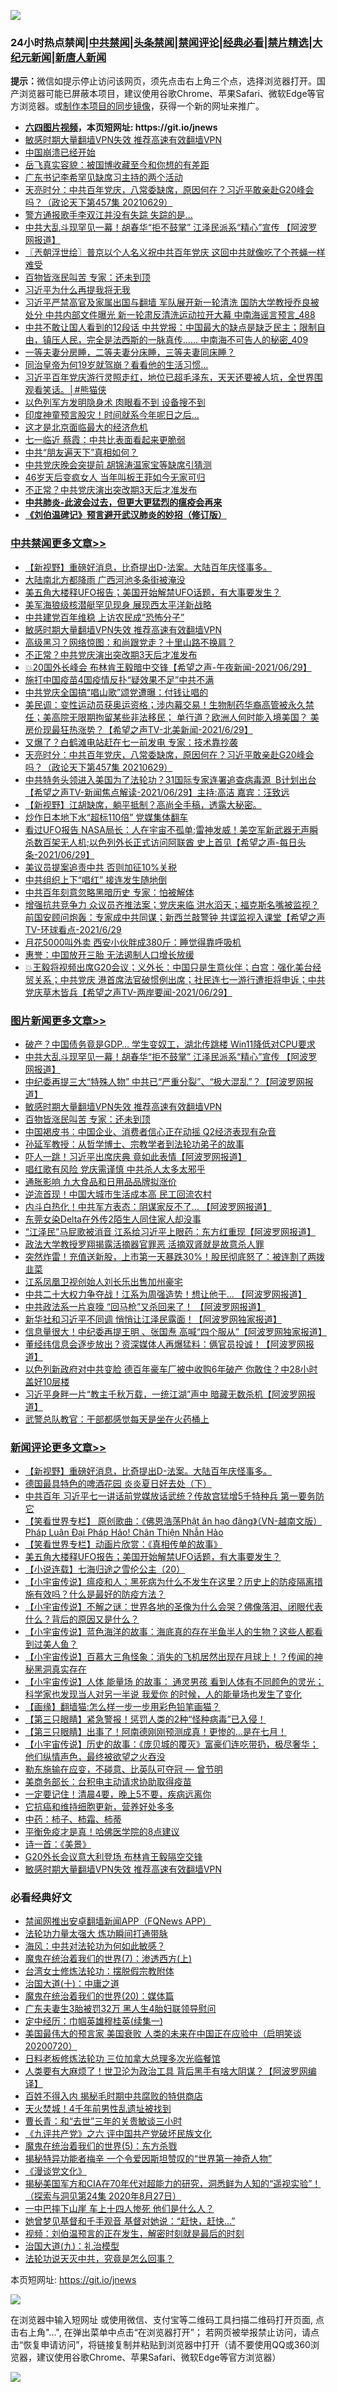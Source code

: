 ![](https://raw.githubusercontent.com/fqnews/bnews/master/64photo/fqnews-qr.jpg)

<div id="tt">
<h3>24小时热点禁闻|<a href="#%E4%B8%AD%E5%85%B1%E7%A6%81%E9%97%BB%E6%9B%B4%E5%A4%9A%E6%96%87%E7%AB%A0">中共禁闻</a>|<a href="#%E5%9B%BE%E7%89%87%E6%96%B0%E9%97%BB%E6%9B%B4%E5%A4%9A%E6%96%87%E7%AB%A0">头条禁闻</a>|<a href="#%E6%96%B0%E9%97%BB%E8%AF%84%E8%AE%BA%E6%9B%B4%E5%A4%9A%E6%96%87%E7%AB%A0">禁闻评论|<a href="#%E5%BF%85%E7%9C%8B%E7%BB%8F%E5%85%B8%E5%A5%BD%E6%96%87">经典必看|<a href="/video.md#%E7%A6%81%E7%89%87%E7%B2%BE%E9%80%89">禁片精选</a>|<a href="https://github.com/fqnews/djy/blob/master/gb/nf1351518.md#1">大纪元新闻</a>|<a href="https://github.com/fqnews/ntdtv/blob/master/gb/prog204.md#1">新唐人新闻</a></h3>
<div><b>提示：</b>微信如提示停止访问该网页，须先点击右上角三个点，选择浏览器打开。国产浏览器可能已屏蔽本项目，建议使用谷歌Chrome、苹果Safari、微软Edge等官方浏览器。或<a href="https://github.com/fqnews/bnews/blob/master/%E5%88%B6%E4%BD%9Cgit%E7%A6%81%E9%97%BB%E9%95%9C%E5%83%8F.md">制作本项目的同步镜像</a>，获得一个新的网址来推广。</div>
<ul>
<li><b><a href="http://d1.bdrive.tk/64.mp4" target="_blank">六四图片视频</a>，本页短网址: https://git.io/jnews</b></li>
<li><a href="/comments/20210630/1485911.md">敏感时期大量翻墙VPN失效 推荐高速有效翻墙VPN</a></li>
<li><a href="/ssgc/20210629/1576880.md">中国崩溃已经开始</a></li>
<li><a href="/cnnews/20210630/1577155.md">岳飞真实容貌：被国博收藏至今和你想的有差距</a></li>
<li><a href="/cbnews/20210629/1576974.md">广东书记李希罕见缺席习主持的两个活动</a></li>
<li><a href="/cbnews/20210630/1577250.md">天亮时分：中共百年党庆，八常委缺席，原因何在？习近平敢亲赴G20峰会吗？（政论天下第457集 20210629）</a></li>
<li><a href="/cbnews/20210629/1576900.md">警方通报歌手李双江并没有失踪 失踪的是…</a></li>
<li><a href="/topimagenews/20210630/1577446.md">中共大乱斗现罕见一幕！胡春华“拒不鼓掌” 江泽民派系“精心”宣传 【阿波罗网报道】</a></li>
<li><a href="/ssgc/20210630/1577274.md">〖兲朝浮世绘〗普京以个人名义祝中共百年党庆 这回中共就像吃了个苍蝇一样难受</a></li>
<li><a href="/topimagenews/20210630/1577019.md">百物皆涨民叫苦 专家：还未到顶</a></li>
<li><a href="/headline/20210630/1577160.md">习近平为什么再提我将无我</a></li>
<li><a href="/comments/20210630/1577335.md">习近平严禁高官及家属出国与翻墙 军队展开新一轮清洗 国防大学教授乔良被处分 中共内部文件曝光 新一轮肃反清洗运动拉开大幕 中南海谣言预言_488</a></li>
<li><a href="/comments/20210630/1577298.md">中共不敢让国人看到的12段话 中共党报：中国最大的缺点是缺乏民主；限制自由，镇压人民，完全是法西斯的一脉真传…… 中南海不可告人的秘密_409</a></li>
<li><a href="/funmedia/20210630/1577281.md">一等夫妻分房睡，二等夫妻分床睡，三等夫妻同床睡？</a></li>
<li><a href="/lifebaike/20210629/1576905.md">同治皇帝为何19岁就驾崩？看看他的生活习惯…</a></li>
<li><a href="/comments/20210630/1577295.md">习近平百年党庆游行灵照走红，地位已超毛泽东，天天还要被人坑，全世界围观看笑话。│#熊猫侠</a></li>
<li><a href="/cnnews/20210630/1577116.md">以色列军方发明隐身术 肉眼看不到 设备搜不到</a></li>
<li><a href="/cnnews/20210630/1577022.md">印度神童预言股灾！时间就系今年呢日之后…</a></li>
<li><a href="/finance/20210630/1577226.md">这才是北京面临最大的经济危机</a></li>
<li><a href="/cnnews/20210630/1577128.md">七一临近 蔡霞：中共比表面看起来更脆弱</a></li>
<li><a href="/ssgc/20210629/1576879.md">中共“朋友遍天下”真相如何？</a></li>
<li><a href="/comments/20210629/1577000.md">中共党庆晚会突提前 胡锦涛温家宝等缺席引猜测</a></li>
<li><a href="/yule/20210630/1577322.md">46岁天后变疯女人 当年叫板王菲如今无家可归</a></li>
<li><a href="/cbnews/20210630/1577352.md">不正常？中共党庆演出突改期3天后才准发布</a></li>
<li><b><a href="/comments/20200211/1275071.md" target="_blank">中共肺炎-此波会过去，但更大更猛烈的瘟疫会再来</a></b></li>
<li><b><a href="/comments/20200207/1272816.md" target="_blank">《刘伯温碑记》预言避开武汉肺炎的妙招（修订版）</a></b></li>
</ul>
</div>

<div class="catlist">
<h3><a href="/cbnews/" target="_blank">中共禁闻</a><span><a href="/cbnews/" target="_blank" rel="nofollow">更多文章>></a></span></h3>
<ul>
<li><a href="/comments/20210630/1577540.md" target="_blank">【新视野】重磅好消息，比奇提出D-法案。大陆百年庆怪事多。</a></li>
<li><a href="/cbnews/20210630/1577518.md" target="_blank">大陆南北方都降雨 广西河池多条街被淹没</a></li>
<li><a href="/comments/20210630/1577516.md" target="_blank">美五角大楼释UFO报告；美国开始解禁UFO话题，有大事要发生？</a></li>
<li><a href="/cbnews/20210630/1577494.md" target="_blank">美军海狼级核潜艇罕见现身 展现西太平洋新战略</a></li>
<li><a href="/cbnews/20210630/1577458.md" target="_blank">中共建党百年维稳 上访农民成“恐怖分子”</a></li>
<li><a href="/comments/20210630/1485911.md" target="_blank">敏感时期大量翻墙VPN失效 推荐高速有效翻墙VPN</a></li>
<li><a href="/cbnews/20210630/1577363.md" target="_blank">高级黑习？网络惊图：和尚跟党走？十里山路不换肩？</a></li>
<li><a href="/cbnews/20210630/1577352.md" target="_blank">不正常？中共党庆演出突改期3天后才准发布</a></li>
<li><a href="/comments/20210630/1577347.md" target="_blank">💥20国外长峰会 布林肯王毅暗中交锋【希望之声-午夜新闻-2021/06/29】</a></li>
<li><a href="/cbnews/20210630/1577338.md" target="_blank">施打中国疫苗4国疫情反扑“疑效果不足”中共不满</a></li>
<li><a href="/cbnews/20210630/1577315.md" target="_blank">中共党庆全国搞“唱山歌”颂党遭曝：付钱让唱的</a></li>
<li><a href="/comments/20210630/1577299.md" target="_blank">美民调：变性运动员获奥运资格；涉内幕交易！生物制药华裔高管被永久禁任；美高院无限期拘留某些非法移民； 单行道？欧洲人何时能入境美国？ 美房价现最狂热涨势？【希望之声TV-北美新闻-2021/6/29】</a></li>
<li><a href="/cbnews/20210630/1577278.md" target="_blank">又爆了？白鹤滩电站赶在七一前发电 专家：技术靠抄袭</a></li>
<li><a href="/cbnews/20210630/1577250.md" target="_blank">天亮时分：中共百年党庆，八常委缺席，原因何在？习近平敢亲赴G20峰会吗？（政论天下第457集 20210629）</a></li>
<li><a href="/comments/20210630/1577196.md" target="_blank">中共特务头领进入美国为了法轮功？31国际专家连署追查病毒源  B计划出台【希望之声TV-新闻焦点解读-2021/06/29】主持:高洁  嘉宾：汪致远</a></li>
<li><a href="/comments/20210630/1577193.md" target="_blank">【新视野】江胡缺席，躺平抵制？高尚全手稿，透露大秘密。</a></li>
<li><a href="/cbnews/20210630/1577192.md" target="_blank">炒作日本地下水“超标110倍” 党媒集体翻车</a></li>
<li><a href="/comments/20210630/1577180.md" target="_blank">看过UFO报告 NASA局长：人在宇宙不孤单;雷神发威！美空军新武器无声瞬杀数百架无人机;以色列外长正式访问阿联酋 史上首见【希望之声-每日头条-2021/06/29】</a></li>
<li><a href="/cbnews/20210630/1577139.md" target="_blank">美议员提案追责中共 否则加征10%关税</a></li>
<li><a href="/cbnews/20210630/1577138.md" target="_blank">中共组织上下“唱红” 接连发生随地倒</a></li>
<li><a href="/cbnews/20210630/1577126.md" target="_blank">中共百年刻意忽略黑暗历史 专家：怕被解体</a></li>
<li><a href="/comments/20210630/1577063.md" target="_blank">增强抗共竞争力 众议员齐推法案；党庆来临 洪水滔天；福克斯名嘴被监视？前国安顾问炮轰：专家成中共同谋；新西兰敲警钟 共谍监视入课堂【希望之声TV-环球看点-2021/6/29</a></li>
<li><a href="/cbnews/20210630/1577053.md" target="_blank">月花5000叫外卖 西安小伙胖成380斤：睡觉得靠呼吸机</a></li>
<li><a href="/cbnews/20210630/1577052.md" target="_blank">惠誉：中国放开三胎 无法遏制人口增长放缓</a></li>
<li><a href="/comments/20210630/1577030.md" target="_blank">💥王毅将视频出席G20会议；义外长：中国只是生意伙伴；白宫：强化美台经贸关系；中共党庆 港首席法官破惯例出席；社民连七一游行遭拒将申诉；中共党庆草木皆兵【希望之声TV-两岸要闻-2021/06/29】</a></li>

</ul>
</div>
<div class="catlist">
<h3><a href="/topimagenews/" target="_blank">图片新闻</a><span><a href="/topimagenews/" target="_blank" rel="nofollow">更多文章>></a></span></h3>
<ul>
<li><a href="/topimagenews/20210630/1577541.md" target="_blank">破产？中国债务竟是GDP&#8230; 学生变奴工，湖北传跳楼 Win11降低对CPU要求</a></li>
<li><a href="/topimagenews/20210630/1577446.md" target="_blank">中共大乱斗现罕见一幕！胡春华“拒不鼓掌” 江泽民派系“精心”宣传 【阿波罗网报道】</a></li>
<li><a href="/topimagenews/20210630/1577424.md" target="_blank">中纪委再提三大“特殊人物” 中共已“严重分裂”、“极大混乱”？【阿波罗网报道】</a></li>
<li><a href="/comments/20210630/1485911.md" target="_blank">敏感时期大量翻墙VPN失效 推荐高速有效翻墙VPN</a></li>
<li><a href="/topimagenews/20210630/1577019.md" target="_blank">百物皆涨民叫苦 专家：还未到顶</a></li>
<li><a href="/topimagenews/20210629/1576940.md" target="_blank">中国褐皮书：中国企业、消费者信心正在动摇 Q2经济表现有杂音</a></li>
<li><a href="/comments/20210629/1576797.md" target="_blank">孙延军教授：从哲学博士、宗教学者到法轮功弟子的故事</a></li>
<li><a href="/topimagenews/20210629/1576671.md" target="_blank">吓人一跳！习近平出席庆典 竟如此表情【阿波罗网报道】</a></li>
<li><a href="/topimagenews/20210629/1576670.md" target="_blank">唱红歌有风险 党庆需谨慎 中共杀人太多太邪乎</a></li>
<li><a href="/topimagenews/20210629/1576356.md" target="_blank">通胀影响 九大食品和日用品品牌拟涨价</a></li>
<li><a href="/topimagenews/20210628/1576216.md" target="_blank">逆流首现！中国大城市生活成本高 民工回流农村</a></li>
<li><a href="/topimagenews/20210628/1575968.md" target="_blank">内斗白热化！中共军方表态：阴谋家反不了&#8230; 【阿波罗网报道】</a></li>
<li><a href="/topimagenews/20210628/1575844.md" target="_blank">东莞女染Delta在外传2陌生人同住家人却没事</a></li>
<li><a href="/topimagenews/20210627/1575468.md" target="_blank">“江泽民”马屁歌被消音 江系给习近平上眼药：东方红重现【阿波罗网报道】</a></li>
<li><a href="/topimagenews/20210627/1575454.md" target="_blank">政法大学教授罗翔揭露活摘器官罪恶 活摘双肾就是故意杀人罪</a></li>
<li><a href="/topimagenews/20210627/1575428.md" target="_blank">突然炸雷！充值送新股，上市第一天暴跌30%！股民彻底怒了：被连割了两拨韭菜</a></li>
<li><a href="/topimagenews/20210627/1575184.md" target="_blank">江系凤凰卫视创始人刘长乐出售加州豪宅</a></li>
<li><a href="/topimagenews/20210626/1574894.md" target="_blank">中共二十大权力争夺战！江系为周强造势！想让他干&#8230; 【阿波罗网报道】</a></li>
<li><a href="/topimagenews/20210626/1574848.md" target="_blank">中共政法系一片哀嚎 “回马枪”又杀回来了！ 【阿波罗网报道】</a></li>
<li><a href="/topimagenews/20210625/1574189.md" target="_blank">新华社和习近平不同调 悄悄让江泽民露面！【阿波罗网独家报道】</a></li>
<li><a href="/topimagenews/20210625/1574140.md" target="_blank">信息量很大！中纪委再提王明 、张国焘 高喊“四个服从”【阿波罗网独家报道】</a></li>
<li><a href="/topimagenews/20210625/1574040.md" target="_blank">董经纬信息会逐步放出？资深媒体人再爆猛料：俩官员投诚！【阿波罗网报道】</a></li>
<li><a href="/topimagenews/20210624/1573598.md" target="_blank">以色列新政府对中共变脸 德百年豪车厂被中收购6年破产 你敢住？中28小时盖好10层楼</a></li>
<li><a href="/topimagenews/20210624/1573398.md" target="_blank">习近平身畔一片“教主千秋万载，一统江湖”声中 暗藏无数杀机【阿波罗网报道】</a></li>
<li><a href="/topimagenews/20210624/1573292.md" target="_blank">武警总队教官：干部都感觉每天是坐在火药桶上</a></li>

</ul>
</div>
<div class="catlist">
<h3><a href="/comments/" target="_blank">新闻评论</a><span><a href="/comments/" target="_blank" rel="nofollow">更多文章>></a></span></h3>
<ul>
<li><a href="/comments/20210630/1577540.md" target="_blank">【新视野】重磅好消息，比奇提出D-法案。大陆百年庆怪事多。</a></li>
<li><a href="/comments/20210630/1577538.md" target="_blank">德国最具特色的啤酒花园 炎炎夏日好去处（下）</a></li>
<li><a href="/comments/20210630/1577527.md" target="_blank">中共百年 习近平七一讲话前党媒放话武统？传故宫猛增5千特种兵 第一要务防它</a></li>
<li><a href="/comments/20210630/1577526.md" target="_blank">【笑看世界专栏】 原创歌曲：《佛恩浩荡Phật ân hạo đãng》（VN-越南文版）Pháp Luân Đại Pháp Hảo! Chân Thiện Nhẫn Hảo</a></li>
<li><a href="/comments/20210630/1577525.md" target="_blank">【笑看世界专栏】动画片欣赏：《真相传单的故事》</a></li>
<li><a href="/comments/20210630/1577516.md" target="_blank">美五角大楼释UFO报告；美国开始解禁UFO话题，有大事要发生？</a></li>
<li><a href="/comments/20210630/1577507.md" target="_blank">【小说连载】七海归途之雪伦公主（20）</a></li>
<li><a href="/comments/20210630/1577505.md" target="_blank">【小宇宙传说】瘟疫和人：黑死病为什么不发生在这里？历史上的防疫隔离措施有效吗？什么是最好的防疫方法？</a></li>
<li><a href="/comments/20210630/1577504.md" target="_blank">【小宇宙传说】不解之谜：世界各地的圣像为什么会哭？佛像落泪、闭眼代表什么？背后的原因又是什么？</a></li>
<li><a href="/comments/20210630/1577503.md" target="_blank">【小宇宙传说】蓝色海洋的故事：海底真的存在半鱼半人的生物？这些人都看到过美人鱼？</a></li>
<li><a href="/comments/20210630/1577502.md" target="_blank">【小宇宙传说】百慕大三角怪象：消失的飞机居然出现在月球上！？传闻的神秘黑洞真实存在</a></li>
<li><a href="/comments/20210630/1577501.md" target="_blank">【小宇宙传说】人体 能量场 的故事： 通灵男孩 看到人体有不同颜色的灵光；科学家也发现当人对另一半说 我爱你 的时候，人的能量场也发生了变化</a></li>
<li><a href="/comments/20210630/1577474.md" target="_blank">【画缘】翻墙猫:怎么样一步一步用彩色铅笔画猫？</a></li>
<li><a href="/comments/20210630/1577472.md" target="_blank">【第三只眼睛】紧急警报！惩罚人类的2种“怪种病毒”已入侵！</a></li>
<li><a href="/comments/20210630/1577471.md" target="_blank">【第三只眼睛】出事了！阿南德刚刚预测成真！更惨的…是在七月！</a></li>
<li><a href="/comments/20210630/1577470.md" target="_blank">【小宇宙传说】历史的故事：《庞贝城的覆灭》富豪们连吃带扔，极尽奢华；他们纵情声色，最终被欲望之火吞没</a></li>
<li><a href="/comments/20210630/1577464.md" target="_blank">勒东施输在应变，不碰意、比英队可夺冠 — 曾节明</a></li>
<li><a href="/comments/20210630/1577468.md" target="_blank">美商务部长：台积电主动请求协助取得疫苗</a></li>
<li><a href="/comments/20210630/1577467.md" target="_blank">一定要记住！清晨4要，晚上5不要，疾病远离你</a></li>
<li><a href="/comments/20210630/1577466.md" target="_blank">它抗癌和维持细胞更新，营养好处多多</a></li>
<li><a href="/comments/20210630/1577455.md" target="_blank">中药：柿子、柿霜、柿蒂</a></li>
<li><a href="/comments/20210630/1577454.md" target="_blank">平衡免疫才是真！哈佛医学院的8点建议</a></li>
<li><a href="/comments/20210630/1577440.md" target="_blank">诗一首：《美景》</a></li>
<li><a href="/comments/20210630/1577411.md" target="_blank">G20外长会议意大利登场 布林肯王毅隔空交锋</a></li>
<li><a href="/comments/20210630/1485911.md" target="_blank">敏感时期大量翻墙VPN失效 推荐高速有效翻墙VPN</a></li>

</ul>
</div>

<div class="catlist">
<h3>必看经典好文</h3>
<ul>
<li><a href="/comments/20200503/1322531.md" target="_blank">禁闻网推出安卓翻墙新闻APP（FQNews APP）</a></li>
<li><a href="/cbnews/20200816/1381005.md" target="_blank">法轮功力量太强大 炼功瞬间打通带脉</a></li>
<li><a href="/comments/20191218/1228234.md" target="_blank">海风：中共对法轮功为何如此敏感？</a></li>
<li><a href="/topimagenews/20180527/948369.md" target="_blank">魔鬼在统治着我们的世界(7)：渗透西方(上)</a></li>
<li><a href="/cbnews/20200610/1342772.md" target="_blank">台湾女士修炼法轮功：摆脱假宗教附体</a></li>
<li><a href="/cbnews/20180316/915423.md" target="_blank">治国大道(十)：中庸之道</a></li>
<li><a href="/comments/20180725/976787.md" target="_blank">魔鬼在统治着我们的世界(20)：媒体篇</a></li>
<li><a href="/cbnews/20200611/1343037.md" target="_blank">广东夫妻生3胎被罚32万 黑人生4胎妇联领导慰问</a></li>
<li><a href="/tculture/20161028/606931.md" target="_blank">定中经历：巾帼英雄穆桂英(续集一)</a></li>
<li><a href="/bannedvideo/20210227/1495046.md" target="_blank">美国最伟大的预言家 美国衰败 人类的未来在中国正在应验中（启明笑谈20200720）</a></li>
<li><a href="/comments/20200531/1337359.md" target="_blank">日料老板修炼法轮功 三位加拿大总理多次光临餐馆</a></li>
<li><a href="/cnnews/20201226/1455352.md" target="_blank">人类要有大麻烦了！世卫沦为政治工具 背后黑手有啥大阴谋？【阿波罗网编译】</a></li>
<li><a href="/lifebaike/20200711/1358994.md" target="_blank">百姓不得入内 揭秘毛时期中共腐败的特供商店</a></li>
<li><a href="/ccpdope/20181219/1049286.md" target="_blank">天火焚城！4千年前男性乱遗址被找到</a></li>
<li><a href="/comments/20050116/727099.md" target="_blank">曹长青：和“去世”三年的关贵敏谈三小时</a></li>
<li><a href="/bookonline/20131116/201050.md" target="_blank">《九评共产党》之六 评中国共产党破坏民族文化</a></li>
<li><a href="/topimagenews/20180524/946967.md" target="_blank">魔鬼在统治着我们的世界(5)：东方杀戮</a></li>
<li><a href="/cnnews/20210317/1506463.md" target="_blank">揭秘特异功能者梅辛 一个令爱因斯坦赞叹的“世界第一神奇人物”</a></li>
<li><a href="/comments/20200521/783167.md" target="_blank">《漫谈党文化》</a></li>
<li><a href="/cbnews/20200828/1386804.md" target="_blank">揭秘美国军方和CIA在70年代对超能力的研究，洞悉鲜为人知的“遥视实验”！（探索与洞见第24集 2020年8月27日）</a></li>
<li><a href="/cbnews/20200611/1343057.md" target="_blank">一中巴摔下山崖 车上十四人惨死 他们是什么人？</a></li>
<li><a href="/cnnews/20210420/1529760.md" target="_blank">她曾梦见基督和千手观音 基督对她说：“赶快，赶快…”</a></li>
<li><a href="/comments/20200628/1351782.md" target="_blank">视频：刘伯温预言的正在发生，解密时刻就是最后的时刻</a></li>
<li><a href="/cbnews/20180315/914943.md" target="_blank">治国大道(九)：礼治模型</a></li>
<li><a href="/comments/20210308/1500552.md" target="_blank">法轮功说天灭中共，究竟是怎么回事？</a></li>

</ul>
</div>

本页短网址: https://git.io/jnews

![](https://raw.githubusercontent.com/fqnews/bnews/master/64photo/fqnews-qr.jpg)

在浏览器中输入短网址 或使用微信、支付宝等二维码工具扫描二维码打开页面, 点击右上角"...", 在弹出菜单中点击“在浏览器打开”； 若网页被举报禁止访问，请点击“恢复申请访问”，将链接复制并粘贴到浏览器中打开（请不要使用QQ或360浏览器，建议使用谷歌Chrome、苹果Safari、微软Edge等官方浏览器）

![](https://raw.githubusercontent.com/fqnews/bnews/master/64photo/wx.jpg)